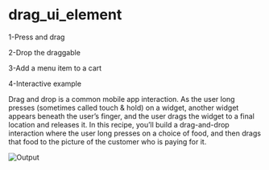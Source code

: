 # drag_ui_element


1-Press and drag


2-Drop the draggable


3-Add a menu item to a cart


4-Interactive example


Drag and drop is a common mobile app interaction. As the user long presses (sometimes called touch & hold) on a widget, another widget appears beneath the user’s finger, and the user drags the widget to a final location and releases it. In this recipe, you’ll build a drag-and-drop interaction where the user long presses on a choice of food, and then drags that food to the picture of the customer who is paying for it.


![Output](https://flutter.dev/assets/cookbook/effects/DragAUIElement-a1a85dc15a86fc27b8b7da374c0d83d54f050c9342715cb1aeddde5bb3d3a3b5.gif)